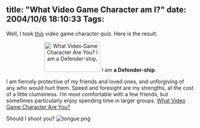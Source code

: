 title: "What Video Game Character am I?"
date: 2004/10/6 18:10:33
Tags: 
---
<p>Well, I took <a href="http://web.archive.org/web/20041018111240/http://quiz.ravenblack.net/videogame.pl">this</a> video game character quiz. Here is the result:
</p>
<p align="center"><a href="http://web.archive.org/web/20041018111240/http://quiz.ravenblack.net/videogame.pl"><img width="150" height="80" alt="What Video Game Character Are You? I am a Defender-ship." src="http://web.archive.org/web/20041018111240/http://quiz.ravenblack.net/videogame/6.png"/></a>
I am <strong>a Defender-ship</strong>.


I am fiercely protective of my friends and loved ones, and unforgiving of any who would hurt them. Speed and foresight are my strengths, at the cost of a little clumsiness. I’m most comfortable with a few friends, but sometimes particularly enjoy spending time in larger groups. <a href="http://web.archive.org/web/20041018111240/http://quiz.ravenblack.net/videogame.pl">What Video Game Character Are You?</a></p>
<p>
Should I shoot you? <img alt="tongue.png" src="http://web.archive.org/web/20041018111240/http://www.damog.net/images/emoticons/tongue.png"/></p>
